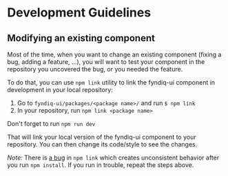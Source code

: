 # Development Guidelines

## Modifying an existing component

Most of the time, when you want to change an existing component (fixing a bug, adding a feature, ...), you will want to test your component in the repository you uncovered the bug, or you needed the feature.

To do that, you can use `npm link` utility to link the fyndiq-ui component in development in your local repository:

1. Go to `fyndiq-ui/packages/<package name>/` and run `$ npm link`
1. In your repository, run `npm link <package name>`

Don't forget to run `npm run dev`

That will link your local version of the fyndiq-ui component to your repository. You can then change its code/style to see the changes.

*Note:* There is [a bug](https://github.com/npm/npm/issues/10343) in `npm link` which creates unconsistent behavior after you run `npm install`. If you run in trouble, repeat the steps above.
